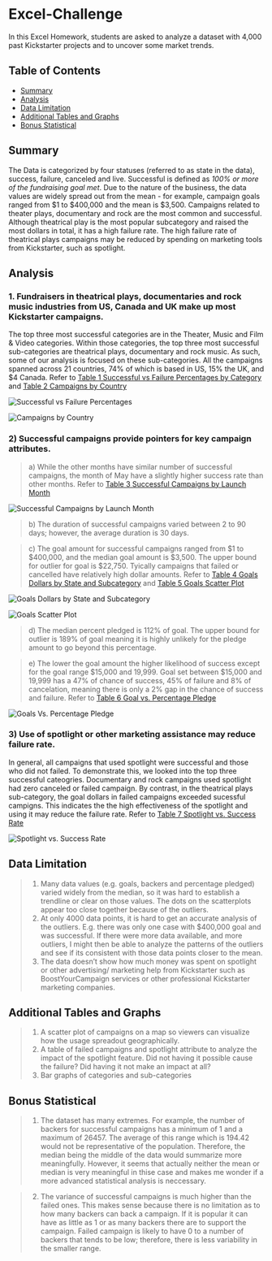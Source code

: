# Excel-Challenge
In this Excel Homework, students are asked to analyze a dataset with 4,000 past Kickstarter projects and to uncover some market trends.

## Table of Contents ##
* [Summary](https://github.com/adriana-icasiano/Excel-challenge#Summary)
* [Analysis](https://github.com/adriana-icasiano/Excel-challenge#Analysis)
* [Data Limitation](https://github.com/adriana-icasiano/Excel-challenge#Data-Limitation)
* [Additional Tables and Graphs](https://github.com/adriana-icasiano/Excel-challenge#Additional-tables-graphs)
* [Bonus Statistical](https://github.com/adriana-icasiano/Excel-challenge#Bonus-Statistical)
## Summary ##
The Data is categorized by four statuses (referred to as state in the data), success, failure, canceled and live. Successful is defined as *100% or more of the fundraising goal met*. Due to the nature of the business, the data values are widely spread out from the mean - for example, campaign goals ranged from $1 to $400,000 and the mean is $3,500. Campaigns related to theater plays, documentary and rock are the most common and successful.  Although theatrical play is the most popular subcategory and raised the most dollars in total, it has a high failure rate. The high failure rate of theatrical plays campaigns may be reduced by spending on marketing tools from Kickstarter, such as spotlight.

## Analysis ##
### 1. Fundraisers in theatrical plays, documentaries and rock music industries from US, Canada and UK make up most Kickstarter campaigns.   
The top three most successful categories are in the Theater, Music and Film & Video categories. Within those categories, the top three most successful sub-categories are theatrical plays, documentary and rock music. As such, some of our analysis is focused on these sub-categories. All the campaigns spanned across 21 countries, 74% of which is based in US, 15% the UK, and $4 Canada. Refer to  [Table 1 Successful vs Failure Percentages by Category](https://github.com/adriana-icasiano/Excel-Challenge/blob/0880b2dfb61a6b6c926360418073a48600d99cf7/Chart%203.PNG) and [Table 2 Campaigns by Country](https://github.com/adriana-icasiano/Excel-Challenge/blob/4f1ed6428c30f614dbf8604926278e68ede91e07/Chart%2017.PNG)

![Successful vs Failure Percentages](https://github.com/adriana-icasiano/Excel-Challenge/blob/0880b2dfb61a6b6c926360418073a48600d99cf7/Chart%203.PNG)

![Campaigns by Country](https://github.com/adriana-icasiano/Excel-Challenge/blob/4f1ed6428c30f614dbf8604926278e68ede91e07/Chart%2017.PNG)

### 2) Successful campaigns provide pointers for key campaign attributes. ###
   > a) While the other months have similar number of successful campaigns, the month of May have a slightly higher success rate than other months. Refer to [Table 3 Successful Campaigns by Launch Month](https://github.com/adriana-icasiano/Excel-Challenge/blob/9ccca76af7011e48f7b69b15f8b2c6d87911bdae/Chart%209.PNG)

![Successful Campaigns by Launch Month](https://github.com/adriana-icasiano/Excel-Challenge/blob/9ccca76af7011e48f7b69b15f8b2c6d87911bdae/Chart%209.PNG)

   > b) The duration of successful campaigns varied between 2 to 90 days; however, the average duration is 30 days.
   
   > c) The goal amount for successful campaigns ranged from $1 to $400,000, and the median goal amount is $3,500. The upper bound for outlier for goal is $22,750. Tyically campaigns that failed or cancelled have relatively high dollar amounts. Refer to [Table 4 Goals Dollars by State and Subcategory](https://github.com/adriana-icasiano/Excel-Challenge/blob/9ccca76af7011e48f7b69b15f8b2c6d87911bdae/Chart%2013.PNG) and [Table 5 Goals Scatter Plot](https://github.com/adriana-icasiano/Excel-Challenge/blob/9ccca76af7011e48f7b69b15f8b2c6d87911bdae/Chart%2016.PNG)
   > 
![Goals Dollars by State and Subcategory](https://github.com/adriana-icasiano/Excel-Challenge/blob/9ccca76af7011e48f7b69b15f8b2c6d87911bdae/Chart%2013.PNG)

![Goals Scatter Plot](https://github.com/adriana-icasiano/Excel-Challenge/blob/9ccca76af7011e48f7b69b15f8b2c6d87911bdae/Chart%2016.PNG)


   > d) The median percent pledged is 112% of goal. The upper bound for outlier is 189% of goal meaning it is highly unlikely for the pledge amount to go beyond this percentage.

   > e) The lower the goal amount the higher likelihood of success except for the goal range $15,000 and 19,999. Goal set between $15,000 and 19,999 has a 47% of chance of success, 45% of failure and 8% of cancelation, meaning there is only a 2% gap in the chance of success and failure. Refer to  [Table 6 Goal vs. Percentage Pledge]( https://github.com/adriana-icasiano/Excel-Challenge/blob/9ccca76af7011e48f7b69b15f8b2c6d87911bdae/Chart%207.PNG)

![Goals Vs. Percentage Pledge](https://github.com/adriana-icasiano/Excel-Challenge/blob/9ccca76af7011e48f7b69b15f8b2c6d87911bdae/Chart%207.PNG)

### 3) Use of spotlight or other marketing assistance may reduce failure rate. ### 
In general, all campaigns that used spotlight were successful and those who did not failed. To demonstrate this, we looked into the top three successful cateogries. Documentary and rock campaigns used spotlight had zero canceled or failed campaign. By contrast, in the theatrical plays sub-category, the goal dollars in failed campaigns exceeded sucessful campigns. This indicates the the high effectiveness of the spotlight and using it may reduce the failure rate. Refer to [Table 7 Spotlight vs. Success Rate](https://github.com/adriana-icasiano/Excel-Challenge/blob/9ccca76af7011e48f7b69b15f8b2c6d87911bdae/Chart%2012.PNG)

![Spotlight vs. Success Rate](https://github.com/adriana-icasiano/Excel-Challenge/blob/9ccca76af7011e48f7b69b15f8b2c6d87911bdae/Chart%2012.PNG)

## Data Limitation ##
> 1.  Many data values (e.g. goals, backers and percentage pledged) varied widely from the median, so it was hard to establish a trendline or clear on those values. The dots on the scatterplots appear too close together because of the outliers. 
> 2.	At only 4000 data points, it is hard to get an accurate analysis of the outliers. E.g. there was only one case with $400,000 goal and was successful. If there were more data available, and more outliers, I might then be able to analyze the patterns of the outliers and see if its consistent with those data points closer to the mean.
> 3.	The data doesn’t show how much money was spent on spotlight or other advertising/ marketing help from Kickstarter such as BoostYourCampaign services or other professional Kickstarter marketing companies.


## Additional Tables and Graphs ##
> 1.	A scatter plot of campaigns on a map so viewers can visualize how the usage spreadout geographically.
> 2.	A table of failed campaigns and spotlight attribute to analyze the impact of the spotlight feature. Did not having it possible cause the failure? Did having it not make an impact at all?
> 3.	Bar graphs of categories and sub-categories

## Bonus Statistical ##
> 1.	The dataset has many extremes. For example, the number of backers for successful campaigns has a minimum of 1 and a maximum of 26457. The average of this range which is 194.42 would not be representative of the population. Therefore, the median being the middle of the data would summarize more meaningfully. However, it seems that actually neither the mean or median is very meaningful in thise case and makes me wonder if a more advanced statistical analysis is neccessary.

> 2.	The variance of successful campaigns is much higher than the failed ones. This makes sense because there is no limitation as to how many backers can back a campaign. If it is popular it can have as little as 1 or as many backers there are to support the campaign. Failed campaign is likely to have 0 to a number of backers that tends to be low; therefore, there is less variability in the smaller range. 

